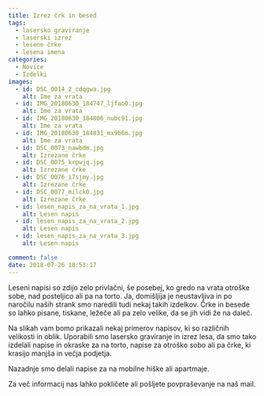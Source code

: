 ```yaml
---
title: Izrez črk in besed
tags:
  - lasersko graviranje
  - laserski izrez
  - lesene črke
  - lesena imena
categories:
  - Novice
  - Izdelki
images:
  - id: DSC_0014_2_cdqgwa.jpg
    alt: Ime za vrata
  - id: IMG_20180630_184747_ljfao0.jpg
    alt: Ime za vrata
  - id: IMG_20180630_184806_nubc91.jpg
    alt: Ime za vrata
  - id: IMG_20180630_184831_mx9b6m.jpg
    alt: Ime za vrata
  - id: DSC_0073_nawbdm.jpg
    alt: Izrezane črke
  - id: DSC_0075_krpwjq.jpg
    alt: Izrezane črke
  - id: DSC_0076_i7sjmy.jpg
    alt: Izrezane črke
  - id: DSC_0077_milck0.jpg
    alt: Izrezane črke
  - id: lesen_napis_za_na_vrata_1.jpg
    alt: Lesen napis
  - id: lesen_napis_za_na_vrata_2.jpg
    alt: Lesen napis
  - id: lesen_napis_za_na_vrata_3.jpg
    alt: Lesen napis

comment: false
date: 2018-07-26 18:53:17
---
```

Leseni napisi so zdijo zelo privlačni, še posebej, ko gredo na vrata otroške sobe, nad posteljico ali pa na torto. Ja, domišljija je neustavljiva in po naročilu naših strank smo naredili tudi nekaj takih izdelkov. Črke in besede so lahko pisane, tiskane, ležeče ali pa zelo velike, da se jih vidi že na daleč. 

Na slikah vam bomo prikazali nekaj primerov napisov, ki so različnih velikosti in oblik. Uporabili smo lasersko graviranje in izrez lesa, da smo tako izdelali napise in okraske za na torto, napise za otroško sobo ali pa črke, ki krasijo manjša in večja podjetja. 

Nazadnje smo delali napise za na mobilne hiške ali apartmaje. 

Za več informacij nas lahko pokličete ali pošljete povpraševanje na naš mail.
